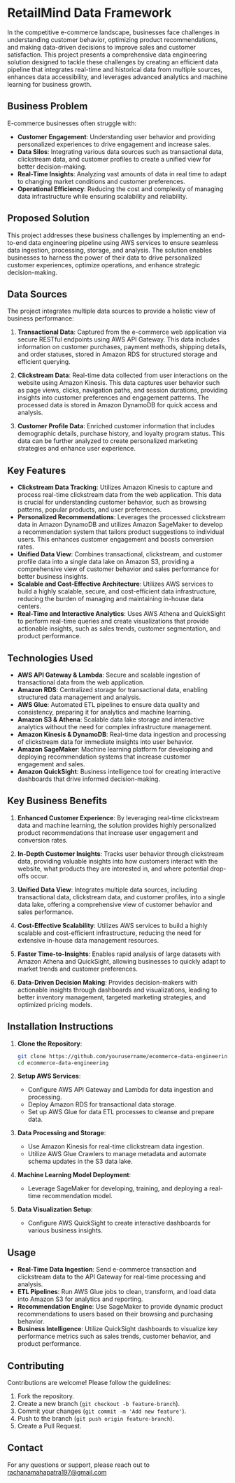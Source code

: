 # RetailMind Data Framework

In the competitive e-commerce landscape, businesses face challenges in understanding customer behavior, optimizing product recommendations, and making data-driven decisions to improve sales and customer satisfaction. This project presents a comprehensive data engineering solution designed to tackle these challenges by creating an efficient data pipeline that integrates real-time and historical data from multiple sources, enhances data accessibility, and leverages advanced analytics and machine learning for business growth.

## Business Problem

E-commerce businesses often struggle with:

- **Customer Engagement**: Understanding user behavior and providing personalized experiences to drive engagement and increase sales.
- **Data Silos**: Integrating various data sources such as transactional data, clickstream data, and customer profiles to create a unified view for better decision-making.
- **Real-Time Insights**: Analyzing vast amounts of data in real time to adapt to changing market conditions and customer preferences.
- **Operational Efficiency**: Reducing the cost and complexity of managing data infrastructure while ensuring scalability and reliability.

## Proposed Solution

This project addresses these business challenges by implementing an end-to-end data engineering pipeline using AWS services to ensure seamless data ingestion, processing, storage, and analysis. The solution enables businesses to harness the power of their data to drive personalized customer experiences, optimize operations, and enhance strategic decision-making.

## Data Sources

The project integrates multiple data sources to provide a holistic view of business performance:

1. **Transactional Data**: Captured from the e-commerce web application via secure RESTful endpoints using AWS API Gateway. This data includes information on customer purchases, payment methods, shipping details, and order statuses, stored in Amazon RDS for structured storage and efficient querying.

2. **Clickstream Data**: Real-time data collected from user interactions on the website using Amazon Kinesis. This data captures user behavior such as page views, clicks, navigation paths, and session durations, providing insights into customer preferences and engagement patterns. The processed data is stored in Amazon DynamoDB for quick access and analysis.

3. **Customer Profile Data**: Enriched customer information that includes demographic details, purchase history, and loyalty program status. This data can be further analyzed to create personalized marketing strategies and enhance user experience.

## Key Features

- **Clickstream Data Tracking**: Utilizes Amazon Kinesis to capture and process real-time clickstream data from the web application. This data is crucial for understanding customer behavior, such as browsing patterns, popular products, and user preferences.
- **Personalized Recommendations**: Leverages the processed clickstream data in Amazon DynamoDB and utilizes Amazon SageMaker to develop a recommendation system that tailors product suggestions to individual users. This enhances customer engagement and boosts conversion rates.
- **Unified Data View**: Combines transactional, clickstream, and customer profile data into a single data lake on Amazon S3, providing a comprehensive view of customer behavior and sales performance for better business insights.
- **Scalable and Cost-Effective Architecture**: Utilizes AWS services to build a highly scalable, secure, and cost-efficient data infrastructure, reducing the burden of managing and maintaining in-house data centers.
- **Real-Time and Interactive Analytics**: Uses AWS Athena and QuickSight to perform real-time queries and create visualizations that provide actionable insights, such as sales trends, customer segmentation, and product performance.

## Technologies Used

- **AWS API Gateway & Lambda**: Secure and scalable ingestion of transactional data from the web application.
- **Amazon RDS**: Centralized storage for transactional data, enabling structured data management and analysis.
- **AWS Glue**: Automated ETL pipelines to ensure data quality and consistency, preparing it for analytics and machine learning.
- **Amazon S3 & Athena**: Scalable data lake storage and interactive analytics without the need for complex infrastructure management.
- **Amazon Kinesis & DynamoDB**: Real-time data ingestion and processing of clickstream data for immediate insights into user behavior.
- **Amazon SageMaker**: Machine learning platform for developing and deploying recommendation systems that increase customer engagement and sales.
- **Amazon QuickSight**: Business intelligence tool for creating interactive dashboards that drive informed decision-making.

## Key Business Benefits

1. **Enhanced Customer Experience**: By leveraging real-time clickstream data and machine learning, the solution provides highly personalized product recommendations that increase user engagement and conversion rates.
   
2. **In-Depth Customer Insights**: Tracks user behavior through clickstream data, providing valuable insights into how customers interact with the website, what products they are interested in, and where potential drop-offs occur.

3. **Unified Data View**: Integrates multiple data sources, including transactional data, clickstream data, and customer profiles, into a single data lake, offering a comprehensive view of customer behavior and sales performance.

4. **Cost-Effective Scalability**: Utilizes AWS services to build a highly scalable and cost-efficient infrastructure, reducing the need for extensive in-house data management resources.

5. **Faster Time-to-Insights**: Enables rapid analysis of large datasets with Amazon Athena and QuickSight, allowing businesses to quickly adapt to market trends and customer preferences.

6. **Data-Driven Decision Making**: Provides decision-makers with actionable insights through dashboards and visualizations, leading to better inventory management, targeted marketing strategies, and optimized pricing models.

## Installation Instructions

1. **Clone the Repository**:
   ```bash
   git clone https://github.com/yourusername/ecommerce-data-engineering.git
   cd ecommerce-data-engineering
   ```

2. **Setup AWS Services**:
   - Configure AWS API Gateway and Lambda for data ingestion and processing.
   - Deploy Amazon RDS for transactional data storage.
   - Set up AWS Glue for data ETL processes to cleanse and prepare data.

3. **Data Processing and Storage**:
   - Use Amazon Kinesis for real-time clickstream data ingestion.
   - Utilize AWS Glue Crawlers to manage metadata and automate schema updates in the S3 data lake.

4. **Machine Learning Model Deployment**:
   - Leverage SageMaker for developing, training, and deploying a real-time recommendation model.

5. **Data Visualization Setup**:
   - Configure AWS QuickSight to create interactive dashboards for various business insights.

## Usage

- **Real-Time Data Ingestion**: Send e-commerce transaction and clickstream data to the API Gateway for real-time processing and analysis.
- **ETL Pipelines**: Run AWS Glue jobs to clean, transform, and load data into Amazon S3 for analytics and reporting.
- **Recommendation Engine**: Use SageMaker to provide dynamic product recommendations to users based on their browsing and purchasing behavior.
- **Business Intelligence**: Utilize QuickSight dashboards to visualize key performance metrics such as sales trends, customer behavior, and product performance.

## Contributing

Contributions are welcome! Please follow the guidelines:

1. Fork the repository.
2. Create a new branch (`git checkout -b feature-branch`).
3. Commit your changes (`git commit -m 'Add new feature'`).
4. Push to the branch (`git push origin feature-branch`).
5. Create a Pull Request.



## Contact

For any questions or support, please reach out to rachanamahapatra197@gmail.com
